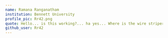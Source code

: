 ```yaml
---
name: Ramana Ranganatham
institution: Bennett University
profile_pic: Rr42.png
quote: Hello... is this working?... ha yes... Where is the wire striper, I left it right here!... wait what does the red LED mean?
github_user: Rr42
---
```

